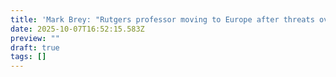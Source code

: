 ```yaml
---
title: 'Mark Brey: "Rutgers professor moving to Europe after threats over antifa accusations"'
date: 2025-10-07T16:52:15.583Z
preview: ""
draft: true
tags: []
---
```

